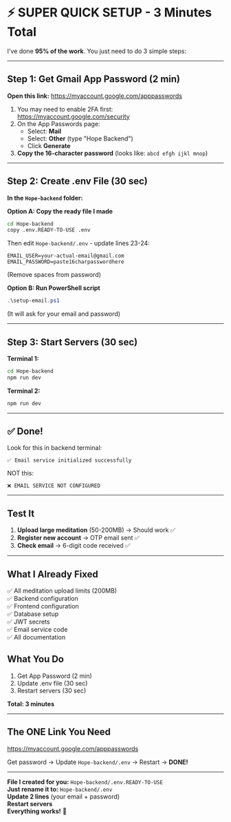 # ⚡ SUPER QUICK SETUP - 3 Minutes Total

I've done **95% of the work**. You just need to do 3 simple steps:

---

## Step 1: Get Gmail App Password (2 min)

**Open this link:** https://myaccount.google.com/apppasswords

1. You may need to enable 2FA first: https://myaccount.google.com/security
2. On the App Passwords page:
   - Select: **Mail**
   - Select: **Other** (type "Hope Backend")
   - Click **Generate**
3. **Copy the 16-character password** (looks like: `abcd efgh ijkl mnop`)

---

## Step 2: Create .env File (30 sec)

**In the `Hope-backend` folder:**

**Option A: Copy the ready file I made**
```bash
cd Hope-backend
copy .env.READY-TO-USE .env
```

Then edit `Hope-backend/.env` - update lines 23-24:
```env
EMAIL_USER=your-actual-email@gmail.com
EMAIL_PASSWORD=paste16charpasswordhere
```
(Remove spaces from password)

**Option B: Run PowerShell script**
```powershell
.\setup-email.ps1
```
(It will ask for your email and password)

---

## Step 3: Start Servers (30 sec)

**Terminal 1:**
```bash
cd Hope-backend
npm run dev
```

**Terminal 2:**
```bash
npm run dev
```

---

## ✅ Done!

Look for this in backend terminal:
```
✅ Email service initialized successfully
```

NOT this:
```
❌ EMAIL SERVICE NOT CONFIGURED
```

---

## Test It

1. **Upload large meditation** (50-200MB) → Should work ✅
2. **Register new account** → OTP email sent ✅
3. **Check email** → 6-digit code received ✅

---

## What I Already Fixed

✅ All meditation upload limits (200MB)  
✅ Backend configuration  
✅ Frontend configuration  
✅ Database setup  
✅ JWT secrets  
✅ Email service code  
✅ All documentation  

## What You Do

1. Get App Password (2 min)
2. Update .env file (30 sec)
3. Restart servers (30 sec)

**Total: 3 minutes**

---

## The ONE Link You Need

https://myaccount.google.com/apppasswords

Get password → Update `Hope-backend/.env` → Restart → **DONE!**

---

**File I created for you:** `Hope-backend/.env.READY-TO-USE`  
**Just rename it to:** `Hope-backend/.env`  
**Update 2 lines** (your email + password)  
**Restart servers**  
**Everything works!** 🎉

